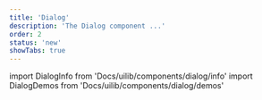 ```yaml
---
title: 'Dialog'
description: 'The Dialog component ...'
order: 2
status: 'new'
showTabs: true
---
```


import DialogInfo from 'Docs/uilib/components/dialog/info'
import DialogDemos from 'Docs/uilib/components/dialog/demos'

<DialogInfo />
<DialogDemos />
